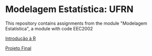 # Modelagem Estatística: UFRN

This repository contains assignments from the module "Modelagem Estatística", a module with code EEC2002

[Introdução à R](http://nbviewer.jupyter.org/github/iagodiogenes/modelagem-estatistica/blob/master/introducao-R.ipynb)

[Projeto Final](http://nbviewer.jupyter.org/github/iagodiogenes/modelagem-estatistica/blob/master/Breast_PCA_final.ipynb)
